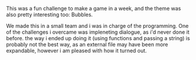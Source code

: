 This was a fun challenge to make a game in a week, and the theme was also pretty interesting too: Bubbles.

We made this in a small team and i was in charge of the programming. One of the challenges i overcame was impleneting dialogue, as i'd never done it before. the way i ended up doing it (using functions and passing a string) is probably not the best way, as an external file may have been more expandable, however i am pleased with how it turned out.

